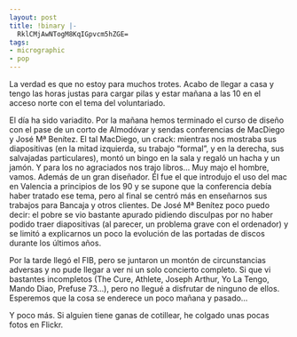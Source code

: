 ```yaml
---
layout: post
title: !binary |-
  RklCMjAwNTogM8KqIGpvcm5hZGE=
tags:
- micrographic
- pop
---
```

La verdad es que no estoy para muchos trotes. Acabo de llegar a casa y tengo las horas justas para cargar pilas y estar mañana a las 10 en el acceso norte con el tema del voluntariado.

<!--more-->

El día ha sido variadito. Por la mañana hemos terminado el curso de diseño con el pase de un corto de Almodóvar y sendas conferencias de MacDiego y José Mª Benítez. El tal MacDiego, un crack: mientras nos mostraba sus diapositivas (en la mitad izquierda, su trabajo “formal”, y en la derecha, sus salvajadas particulares), montó un bingo en la sala y regaló un hacha y un jamón. Y para los no agraciados nos trajo libros… Muy majo el hombre, vamos. Además de un gran diseñador. Él fue el que introdujo el uso del mac en Valencia a principios de los 90 y se supone que la conferencia debía haber tratado ese tema, pero al final se centró más en enseñarnos sus trabajos para Bancaja y otros clientes. De José Mª Benítez poco puedo decir: el pobre se vio bastante apurado pidiendo disculpas por no haber podido traer diapositivas (al parecer, un problema grave con el ordenador) y se limitó a explicarnos un poco la evolución de las portadas de discos durante los últimos años.

Por la tarde llegó el FIB, pero se juntaron un montón de circunstancias adversas y no pude llegar a ver ni un solo concierto completo. Si que vi bastantes incompletos (The Cure, Athlete, Joseph Arthur, Yo La Tengo, Mando Diao, Prefuse 73…), pero no llegué a disfrutar de ninguno de ellos. Esperemos que la cosa se enderece un poco mañana y pasado…

Y poco más. Si alguien tiene ganas de cotillear, he colgado unas pocas fotos en Flickr.
